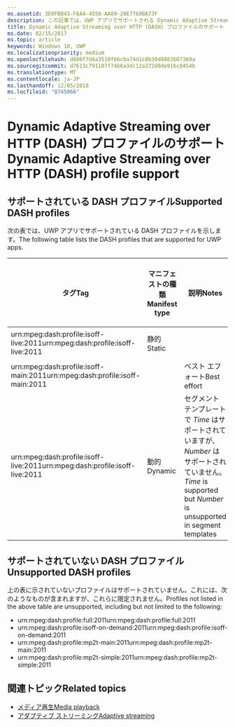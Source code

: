 ```yaml
---
ms.assetid: 3E0FBB43-F6A4-4558-AA89-20E7760BA73F
description: この記事では、UWP アプリでサポートされる Dynamic Adaptive Streaming over HTTP (DASH) プロファイルの一覧を示します。
title: Dynamic Adaptive Streaming over HTTP (DASH) プロファイルのサポート
ms.date: 02/15/2017
ms.topic: article
keywords: Windows 10, UWP
ms.localizationpriority: medium
ms.openlocfilehash: d680f7d4a3510f66cba74d1c8b30d8883b07369a
ms.sourcegitcommit: d7613c791107f74b6a3dc12a372d9de916c0454b
ms.translationtype: MT
ms.contentlocale: ja-JP
ms.lasthandoff: 12/05/2018
ms.locfileid: "8745066"
---
```

# <a name="dynamic-adaptive-streaming-over-http-dash-profile-support"></a><span data-ttu-id="8c9c1-104">Dynamic Adaptive Streaming over HTTP (DASH) プロファイルのサポート</span><span class="sxs-lookup"><span data-stu-id="8c9c1-104">Dynamic Adaptive Streaming over HTTP (DASH) profile support</span></span>


## <a name="supported-dash-profiles"></a><span data-ttu-id="8c9c1-105">サポートされている DASH プロファイル</span><span class="sxs-lookup"><span data-stu-id="8c9c1-105">Supported DASH profiles</span></span>
<span data-ttu-id="8c9c1-106">次の表では、UWP アプリでサポートされている DASH プロファイルを示します。</span><span class="sxs-lookup"><span data-stu-id="8c9c1-106">The following table lists the DASH profiles that are supported for UWP apps.</span></span>

|<span data-ttu-id="8c9c1-107">タグ</span><span class="sxs-lookup"><span data-stu-id="8c9c1-107">Tag</span></span> | <span data-ttu-id="8c9c1-108">マニフェストの種類</span><span class="sxs-lookup"><span data-stu-id="8c9c1-108">Manifest type</span></span> | <span data-ttu-id="8c9c1-109">説明</span><span class="sxs-lookup"><span data-stu-id="8c9c1-109">Notes</span></span>|<span data-ttu-id="8c9c1-110">7 月にリリースされた Windows 10</span><span class="sxs-lookup"><span data-stu-id="8c9c1-110">July release of Windows 10</span></span>|<span data-ttu-id="8c9c1-111">Windows 10 バージョン 1511</span><span class="sxs-lookup"><span data-stu-id="8c9c1-111">Windows 10, Version 1511</span></span>|<span data-ttu-id="8c9c1-112">Windows 10 バージョン 1607</span><span class="sxs-lookup"><span data-stu-id="8c9c1-112">Windows 10, Version 1607</span></span> |<span data-ttu-id="8c9c1-113">Windows 10 バージョン 1607</span><span class="sxs-lookup"><span data-stu-id="8c9c1-113">Windows 10, Version 1607</span></span> |<span data-ttu-id="8c9c1-114">Windows 10 Version 1703</span><span class="sxs-lookup"><span data-stu-id="8c9c1-114">Windows 10, Version 1703</span></span>|
|----------------|------|-------|-----------|--------------|---------|-------|--------|
|<span data-ttu-id="8c9c1-115">urn:mpeg&#58;dash:profile:isoff-live:2011</span><span class="sxs-lookup"><span data-stu-id="8c9c1-115">urn:mpeg&#58;dash:profile:isoff-live:2011</span></span> | <span data-ttu-id="8c9c1-116">静的</span><span class="sxs-lookup"><span data-stu-id="8c9c1-116">Static</span></span> |     |<span data-ttu-id="8c9c1-117">サポートされる</span><span class="sxs-lookup"><span data-stu-id="8c9c1-117">Supported</span></span>            |  <span data-ttu-id="8c9c1-118">サポートされる</span><span class="sxs-lookup"><span data-stu-id="8c9c1-118">Supported</span></span>              | <span data-ttu-id="8c9c1-119">サポートされる</span><span class="sxs-lookup"><span data-stu-id="8c9c1-119">Supported</span></span>        |<span data-ttu-id="8c9c1-120">サポートされる</span><span class="sxs-lookup"><span data-stu-id="8c9c1-120">Supported</span></span>| <span data-ttu-id="8c9c1-121">サポートされる</span><span class="sxs-lookup"><span data-stu-id="8c9c1-121">Supported</span></span>|
|<span data-ttu-id="8c9c1-122">urn:mpeg&#58;dash:profile:isoff-main:2011</span><span class="sxs-lookup"><span data-stu-id="8c9c1-122">urn:mpeg&#58;dash:profile:isoff-main:2011</span></span> |        | <span data-ttu-id="8c9c1-123">ベスト エフォート</span><span class="sxs-lookup"><span data-stu-id="8c9c1-123">Best effort</span></span> | <span data-ttu-id="8c9c1-124">サポートされる</span><span class="sxs-lookup"><span data-stu-id="8c9c1-124">Supported</span></span>            |  <span data-ttu-id="8c9c1-125">サポートされる</span><span class="sxs-lookup"><span data-stu-id="8c9c1-125">Supported</span></span>              | <span data-ttu-id="8c9c1-126">サポートされる</span><span class="sxs-lookup"><span data-stu-id="8c9c1-126">Supported</span></span>        |<span data-ttu-id="8c9c1-127">サポートされる</span><span class="sxs-lookup"><span data-stu-id="8c9c1-127">Supported</span></span>| <span data-ttu-id="8c9c1-128">サポートされる</span><span class="sxs-lookup"><span data-stu-id="8c9c1-128">Supported</span></span>|
|<span data-ttu-id="8c9c1-129">urn:mpeg&#58;dash:profile:isoff-live:2011</span><span class="sxs-lookup"><span data-stu-id="8c9c1-129">urn:mpeg&#58;dash:profile:isoff-live:2011</span></span> | <span data-ttu-id="8c9c1-130">動的</span><span class="sxs-lookup"><span data-stu-id="8c9c1-130">Dynamic</span></span> | <span data-ttu-id="8c9c1-131">セグメント テンプレートで $Time$ はサポートされていますが、$Number$ はサポートされていません。</span><span class="sxs-lookup"><span data-stu-id="8c9c1-131">$Time$ is supported but $Number$ is unsupported in segment templates</span></span> | <span data-ttu-id="8c9c1-132">サポートされない</span><span class="sxs-lookup"><span data-stu-id="8c9c1-132">Not Supported</span></span>            | <span data-ttu-id="8c9c1-133">サポートされない</span><span class="sxs-lookup"><span data-stu-id="8c9c1-133">Not Supported</span></span>              | <span data-ttu-id="8c9c1-134">サポートされない</span><span class="sxs-lookup"><span data-stu-id="8c9c1-134">Not Supported</span></span>        |<span data-ttu-id="8c9c1-135">サポートされない</span><span class="sxs-lookup"><span data-stu-id="8c9c1-135">Not Supported</span></span>| <span data-ttu-id="8c9c1-136">サポートされる</span><span class="sxs-lookup"><span data-stu-id="8c9c1-136">Supported</span></span>|


## <a name="unsupported-dash-profiles"></a><span data-ttu-id="8c9c1-137">サポートされていない DASH プロファイル</span><span class="sxs-lookup"><span data-stu-id="8c9c1-137">Unsupported DASH profiles</span></span>
<span data-ttu-id="8c9c1-138">上の表に示されていないプロファイルはサポートされていません。これには、次のようなものが含まれますが、これらに限定されません。</span><span class="sxs-lookup"><span data-stu-id="8c9c1-138">Profiles not listed in the above table are unsupported, including but not limited to the following:</span></span>

* <span data-ttu-id="8c9c1-139">urn:mpeg&#58;dash:profile:full:2011</span><span class="sxs-lookup"><span data-stu-id="8c9c1-139">urn:mpeg&#58;dash:profile:full:2011</span></span>
* <span data-ttu-id="8c9c1-140">urn:mpeg&#58;dash:profile:isoff-on-demand:2011</span><span class="sxs-lookup"><span data-stu-id="8c9c1-140">urn:mpeg&#58;dash:profile:isoff-on-demand:2011</span></span>
* <span data-ttu-id="8c9c1-141">urn:mpeg&#58;dash:profile:mp2t-main:2011</span><span class="sxs-lookup"><span data-stu-id="8c9c1-141">urn:mpeg&#58;dash:profile:mp2t-main:2011</span></span>
* <span data-ttu-id="8c9c1-142">urn:mpeg&#58;dash:profile:mp2t-simple:2011</span><span class="sxs-lookup"><span data-stu-id="8c9c1-142">urn:mpeg&#58;dash:profile:mp2t-simple:2011</span></span>


## <a name="related-topics"></a><span data-ttu-id="8c9c1-143">関連トピック</span><span class="sxs-lookup"><span data-stu-id="8c9c1-143">Related topics</span></span>

* [<span data-ttu-id="8c9c1-144">メディア再生</span><span class="sxs-lookup"><span data-stu-id="8c9c1-144">Media playback</span></span>](media-playback.md)
* [<span data-ttu-id="8c9c1-145">アダプティブ ストリーミング</span><span class="sxs-lookup"><span data-stu-id="8c9c1-145">Adaptive streaming</span></span>](adaptive-streaming.md)
 

 




